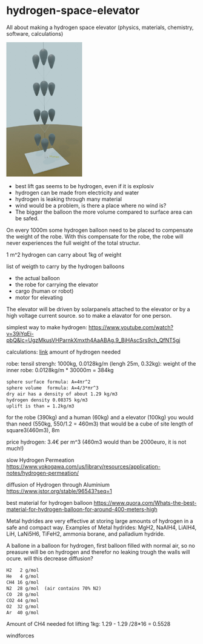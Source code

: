 # hydrogen-space-elevator
All about making a hydrogen space elevator (physics, materials, chemistry, software, calculations)

<img src="https://github.com/lukaspfitscher/hydrogen-space-elevator/blob/main/image.jpg" alt="drawing" width="200"/>

- best lift gas seems to be hydrogen, even if it is explosiv
- hydrogen can be made from electricity and water
- hydrogen is leaking through many material
- wind would be a problem, is there a place where no wind is?
- The bigger the balloon the more volume compared to surface area can be safed.

On every 1000m some hydrogen balloon need to be placed to compensate the weight of the robe. 
With this compensate for the robe, the robe will never experiences the full weight of the total structur.

1 m^2 hydrogen can carry about 1kg of weight

list of weigth to carry by the hydrogen balloons
- the actual balloon
- the robe for carrying the elevator
- cargo (human or robot) 
- motor for elevating

The elevator will be driven by solarpanels attached to the elevator or by a high voltage current source. 
so to make a elavator for one person.


simplest way to make hydrogen: https://www.youtube.com/watch?v=39iYqEi-pbQ&lc=UgzMkusVHParnkXmxth4AaABAg.9_BjHAscSrs9ch_QfNT5gj


calculations:
[link](https://www.amazon.com/Flagline-Resistant-Excellent-Absorption-Thickness/dp/B01N0WZ79Y/ref=sr_1_3?keywords=heavy%2Bduty%2Bnylon%2Brope&qid=1650723477&sr=8-3&th=1)
amount of hydrogen needed

robe: tensil strengh: 1000kg, 0.0128kg/m (lengh 25m, 0.32kg): 
weight of the inner robe: 0.0128kg/m * 30000m = 384kg

```
sphere surface formula: A=4πr^2
sphere volume  formula: A=4/3*πr^3
dry air has a density of about 1.29 kg/m3
hydrogen density 0.08375 kg/m3
uplift is than = 1.2kg/m3
```

for the robe (390kg) and a human (60kg) and a elevator (100kg) you would than need (550kg, 550/1.2 = 460m3)
that would be a cube of site length of square3(460m3), 8m

price hydrogen: 3.4€ per m^3 (460m3 would than be 2000euro, it is not much!)



slow Hydrogen Permeation
https://www.yokogawa.com/us/library/resources/application-notes/hydrogen-permeation/

diffusion of Hydrogen through Aluminium
https://www.jstor.org/stable/96543?seq=1

best material for hydrogen balloon
https://www.quora.com/Whats-the-best-material-for-hydrogen-balloon-for-around-400-meters-high

Metal hydrides are very effective at storing large amounts of hydrogen in a safe and compact way.
Examples of Metal hydrides: MgH2, NaAlH4, LiAlH4, LiH, LaNi5H6, TiFeH2, ammonia borane, and palladium hydride.

A ballone in a balloon for hydrogen, first balloon filled with normal air, so no preasure will be on hydrogen and therefor no leaking trough the walls will ocure. will this decrease diffusion?

```
H2   2 g/mol  
He   4 g/mol  
CH4 16 g/mol  
N2  28 g/mol  (air contains 70% N2)
CO  28 g/mol  
CO2 44 g/mol  
O2  32 g/mol  
Ar  40 g/mol  
```

Amount of CH4 needed fot lifting 1kg:
1.29 - 1.29 /28*16 = 0.5528





windforces
